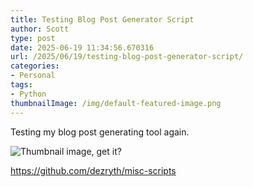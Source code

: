 ```yaml
---
title: Testing Blog Post Generator Script
author: Scott
type: post
date: 2025-06-19 11:34:56.670316
url: /2025/06/19/testing-blog-post-generator-script/
categories:
- Personal
tags:
- Python
thumbnailImage: /img/default-featured-image.png
---
```

Testing my blog post generating tool again.

![Thumbnail image, get it?](/img/Thumbnail.png)

https://github.com/dezryth/misc-scripts
